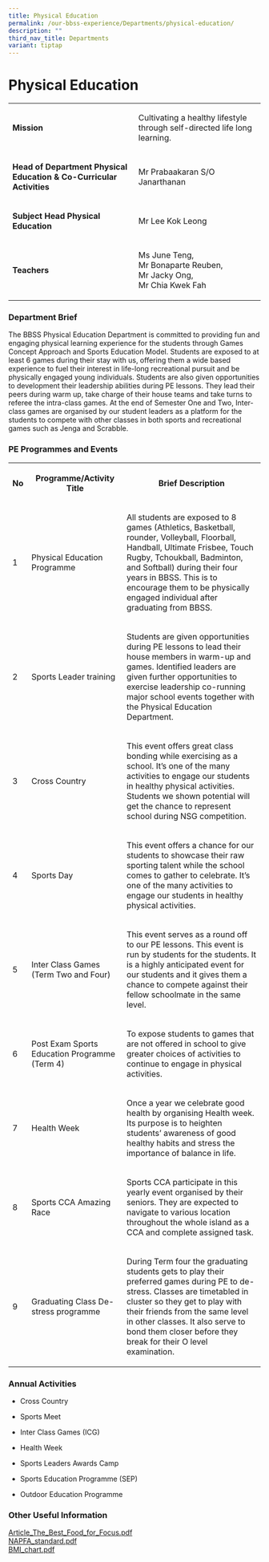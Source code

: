 ```yaml
---
title: Physical Education
permalink: /our-bbss-experience/Departments/physical-education/
description: ""
third_nav_title: Departments
variant: tiptap
---
```

<h1>Physical Education</h1>
<table style="minWidth: 75px">
<colgroup>
<col>
<col>
<col>
</colgroup>
<tbody>
<tr>
<td rowspan="1" colspan="1">
<p><strong>Mission</strong>
</p>
</td>
<td rowspan="1" colspan="2">
<p>Cultivating a healthy lifestyle through self-directed life long learning.</p>
</td>
</tr>
<tr>
<td rowspan="1" colspan="1">
<p><strong>Head of Department Physical Education &amp; Co-Curricular Activities</strong>
</p>
</td>
<td rowspan="1" colspan="2">
<p>Mr Prabaakaran S/O Janarthanan</p>
</td>
</tr>
<tr>
<td rowspan="1" colspan="1">
<p><strong>Subject Head Physical Education</strong>
</p>
</td>
<td rowspan="1" colspan="2">
<p>Mr Lee Kok Leong</p>
</td>
</tr>
<tr>
<td rowspan="1" colspan="1">
<p><strong>Teachers</strong>
</p>
</td>
<td rowspan="1" colspan="2">
<p>Ms June Teng,
<br>Mr Bonaparte Reuben,
<br>Mr Jacky Ong,
<br>Mr Chia Kwek Fah</p>
</td>
</tr>
</tbody>
</table>
<h3>Department Brief</h3>
<p>The BBSS Physical Education Department is committed to providing fun and
engaging physical learning experience for the students through Games Concept
Approach and Sports Education Model. Students are exposed to at least 6
games during their stay with us, offering them a wide based experience
to fuel their interest in life-long recreational pursuit and be physically
engaged young individuals. Students are also given opportunities to development
their leadership abilities during PE lessons. They lead their peers during
warm up, take charge of their house teams and take turns to referee the
intra-class games. At the end of Semester One and Two, Inter-class games
are organised by our student leaders as a platform for the students to
compete with other classes in both sports and recreational games such as
Jenga and Scrabble.</p>
<h3>PE Programmes and Events</h3>
<table style="minWidth: 75px">
<colgroup>
<col>
<col>
<col>
</colgroup>
<tbody>
<tr>
<th rowspan="1" colspan="1">
<p>No</p>
</th>
<th rowspan="1" colspan="1">
<p>Programme/Activity Title</p>
</th>
<th rowspan="1" colspan="1">
<p>Brief Description</p>
</th>
</tr>
<tr>
<td rowspan="1" colspan="1">
<p>1</p>
</td>
<td rowspan="1" colspan="1">
<p>Physical Education Programme</p>
</td>
<td rowspan="1" colspan="1">
<p>All students are exposed to 8 games (Athletics, Basketball, rounder, Volleyball,
Floorball, Handball, Ultimate Frisbee, Touch Rugby, Tchoukball, Badminton,
and Softball) during their four years in BBSS. This is to encourage them
to be physically engaged individual after graduating from BBSS.</p>
</td>
</tr>
<tr>
<td rowspan="1" colspan="1">
<p>2</p>
</td>
<td rowspan="1" colspan="1">
<p>Sports Leader training</p>
</td>
<td rowspan="1" colspan="1">
<p>Students are given opportunities during PE lessons to lead their house
members in warm-up and games. Identified leaders are given further opportunities
to exercise leadership co-running major school events together with the
Physical Education Department.</p>
</td>
</tr>
<tr>
<td rowspan="1" colspan="1">
<p>3</p>
</td>
<td rowspan="1" colspan="1">
<p>Cross Country</p>
</td>
<td rowspan="1" colspan="1">
<p>This event offers great class bonding while exercising as a school. It’s
one of the many activities to engage our students in healthy physical activities.
Students we shown potential will get the chance to represent school during
NSG competition.</p>
</td>
</tr>
<tr>
<td rowspan="1" colspan="1">
<p>4</p>
</td>
<td rowspan="1" colspan="1">
<p>Sports Day</p>
</td>
<td rowspan="1" colspan="1">
<p>This event offers a chance for our students to showcase their raw sporting
talent while the school comes to gather to celebrate. It’s one of the many
activities to engage our students in healthy physical activities.</p>
</td>
</tr>
<tr>
<td rowspan="1" colspan="1">
<p>5</p>
</td>
<td rowspan="1" colspan="1">
<p>Inter Class Games (Term Two and Four)</p>
</td>
<td rowspan="1" colspan="1">
<p>This event serves as a round off to our PE lessons. This event is run
by students for the students. It is a highly anticipated event for our
students and it gives them a chance to compete against their fellow schoolmate
in the same level.</p>
</td>
</tr>
<tr>
<td rowspan="1" colspan="1">
<p>6</p>
</td>
<td rowspan="1" colspan="1">
<p>Post Exam Sports Education Programme (Term 4)</p>
</td>
<td rowspan="1" colspan="1">
<p>To expose students to games that are not offered in school to give greater
choices of activities to continue to engage in physical activities.</p>
</td>
</tr>
<tr>
<td rowspan="1" colspan="1">
<p>7</p>
</td>
<td rowspan="1" colspan="1">
<p>Health Week</p>
</td>
<td rowspan="1" colspan="1">
<p>Once a year we celebrate good health by organising Health week. Its purpose
is to heighten students’ awareness of good healthy habits and stress the
importance of balance in life.</p>
</td>
</tr>
<tr>
<td rowspan="1" colspan="1">
<p>8</p>
</td>
<td rowspan="1" colspan="1">
<p>Sports CCA Amazing Race</p>
</td>
<td rowspan="1" colspan="1">
<p>Sports CCA participate in this yearly event organised by their seniors.
They are expected to navigate to various location throughout the whole
island as a CCA and complete assigned task.</p>
</td>
</tr>
<tr>
<td rowspan="1" colspan="1">
<p>9</p>
</td>
<td rowspan="1" colspan="1">
<p>Graduating Class De-stress programme</p>
</td>
<td rowspan="1" colspan="1">
<p>During Term four the graduating students gets to play their preferred
games during PE to de-stress. Classes are timetabled in cluster so they
get to play with their friends from the same level in other classes. It
also serve to bond them closer before they break for their O level examination.</p>
</td>
</tr>
</tbody>
</table>
<h3>Annual Activities</h3>
<ul data-tight="true" class="tight">
<li>
<p>Cross Country</p>
</li>
<li>
<p>Sports Meet</p>
</li>
<li>
<p>Inter Class Games (ICG)</p>
</li>
<li>
<p>Health Week</p>
</li>
<li>
<p>Sports Leaders Awards Camp</p>
</li>
<li>
<p>Sports Education Programme (SEP)</p>
</li>
<li>
<p>Outdoor Education Programme</p>
</li>
</ul>
<h3>Other Useful Information</h3>
<p><a href="/files/Our%20bbss%20experience/Article_The_Best_Food_for_Focus.pdf" rel="noopener noreferrer nofollow" target="_blank">Article_The_Best_Food_for_Focus.pdf</a>
<br><a href="/files/Our%20bbss%20experience/NAPFA_standard.pdf" rel="noopener noreferrer nofollow" target="_blank">NAPFA_standard.pdf</a>
<br><a href="/files/Our%20bbss%20experience/BMI_chart.pdf" rel="noopener noreferrer nofollow" target="_blank">BMI_chart.pdf</a>
</p>